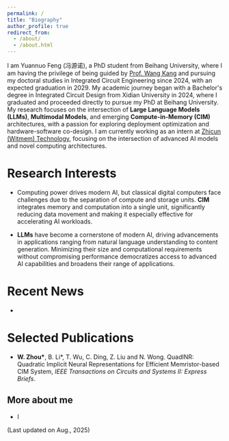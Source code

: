 ```yaml
---
permalink: /
title: "Biography"
author_profile: true
redirect_from: 
  - /about/
  - /about.html
---
```

I am Yuannuo Feng (冯源诺), a PhD student from Beihang University, where I am having the privilege of being guided by [Prof. Wang Kang](https://www.researchgate.net/profile/Wang-Kang-3?ev=prf_highl) and pursuing my doctoral studies in Integrated Circuit Engineering since 2024, with an expected graduation in 2029. My academic journey began with a Bachelor's degree in Integrated Circuit Design from Xidian University in 2024, where I graduated and proceeded directly to pursue my PhD at Beihang University. My research focuses on the intersection of **Large Language Models (LLMs)**, **Multimodal Models**, and emerging **Compute-in-Memory (CIM)** architectures, with a passion for exploring deployment optimization and hardware-software co-design. I am currently working as an intern at [Zhicun (Witmem) Technology](http://www.witintech.com/), focusing on the intersection of advanced AI models and novel computing architectures.


Research Interests
======
- Computing power drives modern AI, but classical digital computers face challenges due to the separation of compute and storage units. **CIM** integrates memory and computation into a single unit, significantly reducing data movement and making it especially effective for accelerating AI workloads.

- **LLMs** have become a cornerstone of modern AI, driving advancements in applications ranging from natural language understanding to content generation. Minimizing their size and computational requirements without compromising performance democratizes access to advanced AI capabilities and broadens their range of applications.


Recent News
======
- 


Selected Publications 
====== 
  - **W. Zhou\***, B. Li\*, T. Wu, C. Ding, Z. Liu and N. Wong. QuadINR: Quadratic Implicit Neural Representations for Efficient Memristor-based CIM System, *IEEE Transactions on Circuits and Systems II: Express Briefs*.


More about me
------
- I 

(Last updated on Aug., 2025)

<script type="text/javascript" id="clustrmaps" src="//clustrmaps.com/map_v2.js?d=-nscv4pQeoMEESU7AgJ6vCgAGxzsHrMmnsZm4xJFXUs&cl=ffffff&w=a"></script>
